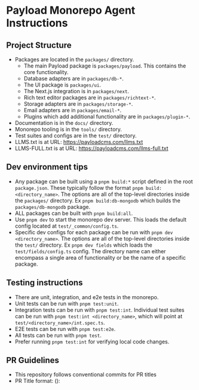 # Payload Monorepo Agent Instructions

## Project Structure

- Packages are located in the `packages/` directory.
  - The main Payload package is `packages/payload`. This contains the core functionality.
  - Database adapters are in `packages/db-*`.
  - The UI package is `packages/ui`.
  - The Next.js integration is in `packages/next`.
  - Rich text editor packages are in `packages/richtext-*`.
  - Storage adapters are in `packages/storage-*`.
  - Email adapters are in `packages/email-*`.
  - Plugins which add additional functionality are in `packages/plugin-*`.
- Documentation is in the `docs/` directory.
- Monorepo tooling is in the `tools/` directory.
- Test suites and configs are in the `test/` directory.
- LLMS.txt is at URL: https://payloadcms.com/llms.txt
- LLMS-FULL.txt is at URL: https://payloadcms.com/llms-full.txt

## Dev environment tips

- Any package can be built using a `pnpm build:*` script defined in the root `package.json`. These typically follow the format `pnpm build:<directory_name>`. The options are all of the top-level directories inside the `packages/` directory. Ex `pnpm build:db-mongodb` which builds the `packages/db-mongodb` package.
- ALL packages can be built with `pnpm build:all`.
- Use `pnpm dev` to start the monorepo dev server. This loads the default config located at `test/_common/config.ts`.
- Specific dev configs for each package can be run with `pnpm dev <directory_name>`. The options are all of the top-level directories inside the `test/` directory. Ex `pnpm dev fields` which loads the `test/fields/config.ts` config. The directory name can either encompass a single area of functionality or be the name of a specific package.

## Testing instructions

- There are unit, integration, and e2e tests in the monorepo.
- Unit tests can be run with `pnpm test:unit`.
- Integration tests can be run with `pnpm test:int`. Individual test suites can be run with `pnpm test:int <directory_name>`, which will point at `test/<directory_name>/int.spec.ts`.
- E2E tests can be run with `pnpm test:e2e`.
- All tests can be run with `pnpm test`.
- Prefer running `pnpm test:int` for verifying local code changes.

## PR Guidelines

- This repository follows conventional commits for PR titles
- PR Title format: <type>(<scope>): <title>. Title must start with a lowercase letter.
- Valid types are build, chore, ci, docs, examples, feat, fix, perf, refactor, revert, style, templates, test
- Prefer `feat` for new features and `fix` for bug fixes.
- Valid scopes are the following regex patterns: cpa, db-\*, db-mongodb, db-postgres, db-vercel-postgres, db-sqlite, drizzle, email-\*, email-nodemailer, email-resend, eslint, graphql, live-preview, live-preview-react, next, payload-cloud, plugin-cloud, plugin-cloud-storage, plugin-form-builder, plugin-import-export, plugin-multi-tenant, plugin-nested-docs, plugin-redirects, plugin-search, plugin-sentry, plugin-seo, plugin-stripe, richtext-\*, richtext-lexical, richtext-slate, storage-\*, storage-azure, storage-gcs, storage-uploadthing, storage-vercel-blob, storage-s3, translations, ui, templates, examples(\/(\w|-)+)?, deps
- Scopes should be chosen based upon the package(s) being modified. If multiple packages are being modified, choose the most relevant one or no scope at all.
- Example PR titles:
  - `feat(db-mongodb): add support for transactions`
  - `feat(richtext-lexical): add options to hide block handles`
  - `fix(ui): json field type ignoring editorOptions`

## Commit Guidelines

- This repository follows conventional commits for commit messages
- The first commit of a branch should follow the PR title format: <type>(<scope>): <title>. Follow the same rules as PR titles.
- Subsequent commits should prefer `chore` commits without a scope unless a specific package is being modified.
- These will eventually be squashed into the first commit when merging the PR.
